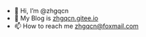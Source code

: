 - 👋 Hi, I’m @zhgqcn
- 🌱 My Blog is [zhgqcn.gitee.io](https://zhgqcn.gitee.io/)
- 📫 How to reach me zhgqcn@foxmail.com

<!---
- 👀 I’m interested in `金灿灿之战`.
- 🌱 I’m currently learning `摆烂`.
- 📫 How to reach me zhgqcn@qq.com
zhgqcn/zhgqcn is a ✨ special ✨ repository because its `README.md` (this file) appears on your GitHub profile.
You can click the Preview link to take a look at your changes.
--->

